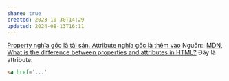 ```yaml
---
share: true
created: 2023-10-30T14:29
updated: 2024-08-13T16:11
---
```

[Property nghĩa gốc là tài sản. Attribute nghĩa gốc là thêm vào](./Property%20ngh%C4%A9a%20g%E1%BB%91c%20l%C3%A0%20t%C3%A0i%20s%E1%BA%A3n.%20Attribute%20ngh%C4%A9a%20g%E1%BB%91c%20l%C3%A0%20th%C3%AAm%20v%C3%A0o.md) 
Nguồn:: [MDN](../../%CE%9E%20Ngu%E1%BB%93n%20v%C3%A0%20t%C3%A0i%20nguy%C3%AAn%20h%E1%BB%97%20tr%E1%BB%A3/%CE%9E%20Ngu%E1%BB%93n/MDN.md), [What is the difference between properties and attributes in HTML?](https://stackoverflow.com/q/6003819/3416774)
Đây là attribute:
```html
<a href='...'
```